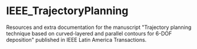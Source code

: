 # IEEE_TrajectoryPlanning
Resources and extra documentation for the manuscript "Trajectory planning technique based on curved-layered and parallel contours for 6-DOF deposition" published in IEEE Latin America Transactions.
